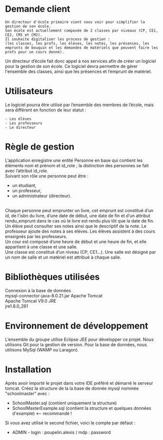 # Demande client

```
Un directeur d'école primaire vient vous voir pour simplifier la gestion de son école. 
Son école est actuellement composée de 2 classes par niveaux (CP, CE1, CE2, CM1 et CM2). 
Il souhaite digitaliser les process de gestion :
(les classes, les profs, les élèves, les notes, les présences, les emprunts de bouquin et les demandes de matériels que peuvent faire les profs pour un cours donné).
```

Un directeur d’école fait donc appel à nos services afin de créer un logiciel pour la gestion de son école. Ce logiciel devra permettre de gérer l'ensemble des classes, ainsi que les présences et l’emprunt de matériel.

# Utilisateurs

Le logiciel pourra être utilisé par l’ensemble des membres de l’école, mais sera différent en fonction de leur statut : 

	- Les élèves
	- Les professeurs
	- Le directeur

# Règle de gestion

L’application enregistre une entité Personne en base qui contient les éléments nom et prénom et id_role ; la distinction des personnes se fait avec l’attribut id_role.  </br>
Suivant son rôle une personne peut être : 
- un étudiant,
- un professeur,
- un administrateur (directeur). 
</br>
Chaque personne peut emprunter un livre, cet emprunt est constitué d’un id, de l'isbn du livre, d’une date de début, une date de fin et d’un attribut rendu_emprunt dans le cas où le livre est rendu plus tôt que la date de fin. </br>
Un élève peut consulter ses notes ainsi que le descriptif de la note. Le professeur ajoute des notes à ses élèves. Les élèves assistent à des cours enseignés par les professeurs. </br>
Un cour est composé d’une heure de début et une heure de fin, et elle appartient à une classe et une salle. </br>
Une classe est constitué d’un niveau (CP, CE1…). Une salle est désigné par un nom de salle et un matériel est attribué à chaque salle. 

# Bibliothèques utilisées

Connexion à la base de données </br>
mysql-connector-java-8.0.21.jar
Apache Tomcat </br>
Apache Tomcat V9.0
JRE </br>
jre1.8.0_261


# Environnement de développement

L’ensemble du groupe utilise Eclipse JEE pour développer ce projet. Nous utilisons Git pour la gestion de version. Pour la base de données, nous utilisons MySql (WAMP ou Laragon).

# Installation

Après avoir importé le projet dans votre IDE préféré et démarré le serveur tomcat.
Créez la structure de la la base de donnée mysql nommée "schoolmaster" avec :
* SchoolMaster.sql (contient uniquement la structure)
* SchoolMasterExample.sql (contient la structure et quelques données d'example) <-- recommandé !

Si vous avez utilisé le second fichier, voici le compte par défaut :
* ADMIN - login : poupelin.alexis / mdp : password



